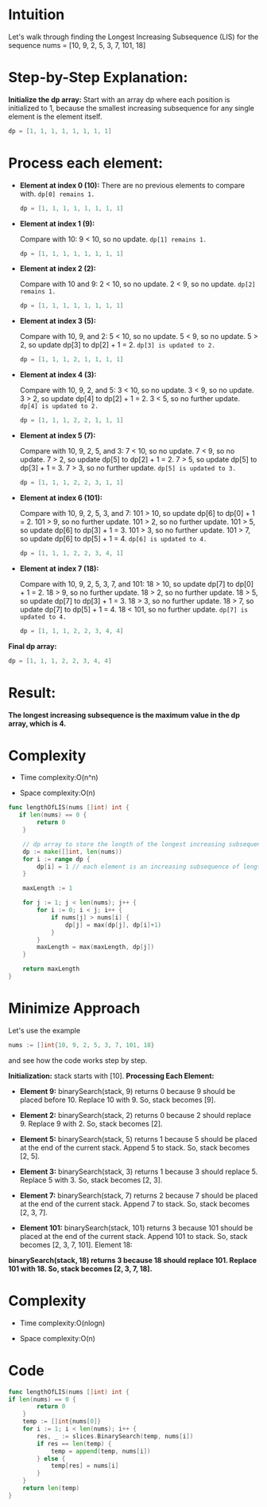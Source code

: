 # Intuition
<!-- Describe your first thoughts on how to solve this problem. -->

Let's walk through finding the Longest Increasing Subsequence (LIS) for the sequence 
    nums = [10, 9, 2, 5, 3, 7, 101, 18]

# Step-by-Step Explanation:
**Initialize the dp array:**
Start with an array dp where each position is initialized to 1, because the smallest increasing subsequence for any single element is the element itself.

```go
dp = [1, 1, 1, 1, 1, 1, 1, 1]
```

# **Process each element:**

- **Element at index 0 (10):**
    There are no previous elements to compare with.
    `dp[0] remains 1.`

    ```go
    dp = [1, 1, 1, 1, 1, 1, 1, 1]
    ```


- **Element at index 1 (9):**

    Compare with 10:
    9 < 10, so no update.
    `dp[1] remains 1.`
    ```go
    dp = [1, 1, 1, 1, 1, 1, 1, 1]
    ```
    
- **Element at index 2 (2):**

    Compare with 10 and 9:
    2 < 10, so no update.
    2 < 9, so no update.
    `dp[2] remains 1.`

    ```go
    dp = [1, 1, 1, 1, 1, 1, 1, 1]
    ```
- **Element at index 3 (5):**

    Compare with 10, 9, and 2:
    5 < 10, so no update.
    5 < 9, so no update.
    5 > 2, so update dp[3] to dp[2] + 1 = 2.
    `dp[3] is updated to 2.`

    ```go
    dp = [1, 1, 1, 2, 1, 1, 1, 1]
    ```

- **Element at index 4 (3):**

    Compare with 10, 9, 2, and 5:
    3 < 10, so no update.
    3 < 9, so no update.
    3 > 2, so update dp[4] to dp[2] + 1 = 2.
    3 < 5, so no further update.
    `dp[4] is updated to 2.`


    ```go
    dp = [1, 1, 1, 2, 2, 1, 1, 1]
    ```

- **Element at index 5 (7):**

    Compare with 10, 9, 2, 5, and 3:
    7 < 10, so no update.
    7 < 9, so no update.
    7 > 2, so update dp[5] to dp[2] + 1 = 2.
    7 > 5, so update dp[5] to dp[3] + 1 = 3.
    7 > 3, so no further update.
    `dp[5] is updated to 3.`

    ```go
    dp = [1, 1, 1, 2, 2, 3, 1, 1]
    ```

- **Element at index 6 (101):**

    Compare with 10, 9, 2, 5, 3, and 7:
    101 > 10, so update dp[6] to dp[0] + 1 = 2.
    101 > 9, so no further update.
    101 > 2, so no further update.
    101 > 5, so update dp[6] to dp[3] + 1 = 3.
    101 > 3, so no further update.
    101 > 7, so update dp[6] to dp[5] + 1 = 4.
    `dp[6] is updated to 4.`

    ```go
    dp = [1, 1, 1, 2, 2, 3, 4, 1]

    ```

- **Element at index 7 (18):**

    Compare with 10, 9, 2, 5, 3, 7, and 101:
    18 > 10, so update dp[7] to dp[0] + 1 = 2.
    18 > 9, so no further update.
    18 > 2, so no further update.
    18 > 5, so update dp[7] to dp[3] + 1 = 3.
    18 > 3, so no further update.
    18 > 7, so update dp[7] to dp[5] + 1 = 4.
    18 < 101, so no further update.
    `dp[7] is updated to 4.`


    ```go
    dp = [1, 1, 1, 2, 2, 3, 4, 4]
    ```


**Final dp array:**

```go
dp = [1, 1, 1, 2, 2, 3, 4, 4]

```

# Result:
**The longest increasing subsequence is the maximum value in the dp array, which is 4.**


# Complexity
- Time complexity:O(n^n)

- Space complexity:O(n)

```go
func lengthOfLIS(nums []int) int {
   if len(nums) == 0 {
		return 0
	}

	// dp array to store the length of the longest increasing subsequence ending at each index
	dp := make([]int, len(nums))
	for i := range dp {
		dp[i] = 1 // each element is an increasing subsequence of length 1
	}

	maxLength := 1

	for j := 1; j < len(nums); j++ {
		for i := 0; i < j; i++ {
			if nums[j] > nums[i] {
				dp[j] = max(dp[j], dp[i]+1)
			}
		}
		maxLength = max(maxLength, dp[j])
	}

	return maxLength
}

```
# Minimize Approach

Let's use the example 
```go    
nums := []int{10, 9, 2, 5, 3, 7, 101, 18} 
```
and see how the code works step by step.

**Initialization:**
   stack starts with [10].
**Processing Each Element:**

- **Element 9:**
    binarySearch(stack, 9) returns 0 because 9 should be placed before 10.
    Replace 10 with 9. So, stack becomes [9].

- **Element 2:**
    binarySearch(stack, 2) returns 0 because 2 should replace 9.
    Replace 9 with 2. So, stack becomes [2].

- **Element 5:**
    binarySearch(stack, 5) returns 1 because 5 should be placed at the end of the current stack.
    Append 5 to stack. So, stack becomes [2, 5].

- **Element 3:**
    binarySearch(stack, 3) returns 1 because 3 should replace 5.
    Replace 5 with 3. So, stack becomes [2, 3].

- **Element 7:**
    binarySearch(stack, 7) returns 2 because 7 should be placed at the end of the current stack.
    Append 7 to stack. So, stack becomes [2, 3, 7].

- **Element 101:**
    binarySearch(stack, 101) returns 3 because 101 should be placed at the end of the current stack.
    Append 101 to stack. So, stack becomes [2, 3, 7, 101].
    Element 18:

**binarySearch(stack, 18) returns 3 because 18 should replace 101.
Replace 101 with 18. So, stack becomes [2, 3, 7, 18].**

# Complexity
- Time complexity:O(nlogn)

- Space complexity:O(n)

# Code
```go
func lengthOfLIS(nums []int) int {
if len(nums) == 0 {
		return 0
	}
	temp := []int{nums[0]}
	for i := 1; i < len(nums); i++ {
		res, _ := slices.BinarySearch(temp, nums[i])
		if res == len(temp) {
			temp = append(temp, nums[i])
		} else {
			temp[res] = nums[i]
		}
	}
	return len(temp)
}
```